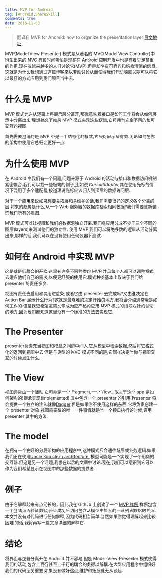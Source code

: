 ```yaml
---
title: MVP for Android
tag: [Android,ShareSkill]
comments: true
date: 2016-11-03
---
```




>翻译自 MVP for Android: how to organize the presentation layer
[原文地址](http://antonioleiva.com/mvp-android)

MVP(Model View Presenter) 模式是从著名的 MVC(Model View Controller)中衍生出来的.MVC 有段时间哪怕是现在在 Android 应用开发中也是有着举足轻重的作用.现在有越来越多的人们讨论它(MVP),但是却少有可靠的和结构清晰的信息.这就是为什么我想通过这篇博客来以带动讨论从而使得我们开动脑筋以期可以将它以最好的方式应用到我们项目当中去.

# 什么是 MVP
MVP 模式允许从逻辑上将展示层分离开,那就意味着接口是如何工作将会从如何展示中分离出来.理想状态下如果 MVP 模式实现这些逻辑,它将拥有完全不同的和可交互的视图.

首先需要澄清的是 MVP 不是一个结构化的模式,它只对展示层有效.无论如何在你的架构中使用它总归会更好一点.

# 为什么使用 MVP
在 Android 中我们有一个问题,问题来源于 Android 的活动与接口和数据访问机制紧密耦合.我们可以找一些极端的例子,比如说 *CursorAdapter*,其在使用光标的情况下混用了多个适配器,按道理说光标应该归入到深层的数据访问层.

对于一个应用来说如果想要易拓展和易维护的话,我们需要很好的定义各个分离的层.将来的趋势是什么,从一个 Web 服务器的数据库检索相同数据?我们需要重新装饰我们所有的视图.

MVP 模式可以让视图和我们的数据源独立开来.我们将应用分成不少于三个不同的图层(layers)来测试他们的独立性.
使用 MVP 我们可以将绝多数的逻辑从活动分离出来,那样的话,我们可以在没有使用任何仪器下测试.

# 如何在 Android 中实现 MVP
这是就是低耦合的开始.这里有许多不同种类的 MVP 并且每个人都可以调整模式去适应他们自己的需求,以便更舒服的使用它.模式种类基本上取决于我们给 presenter 的责任多少.

视图有责任去启用和禁用进度条,或者它由 presenter 去完成吗?又由谁决定在 Action Bar 展示什么行为?这就是最艰难的决定开始的地方.我将会介绍通常我是如何工作的.但是我更希望这篇文章成为更严格的应用 MVP 模式的指导方针的讨论的地方,因为我们都知道这里没有一个标准的方法去实现它.

# The Presenter
presenter负责充当视图和模型之间的中间人.它从模型中检索数据,然后将它格式化的返回到视图中去.但是与典型的 MVC 模式不同的是,它同样决定当你与视图交互的时候发生什么.

# The View
视图通常由一个活动(它可能是一个 Fragment,一个 View...取决于这个 app 是如何架构的)继承实现(implemented),其中包含一个 presenter 的引用.Presenter 将会提供一个独立的注入就像[Dagger](http://square.github.io/dagger/).但是如果你不使用这样的东西,它将负责创建一个 presenter 对象.视图需要做的唯一一件事情就是当一个接口执行的时候,调用 presenter 其中的方法.

# The model
在拥有一个良好的分层架构的应用程序中,这种模式只会通往域层或业务逻辑.如果我们正在使用[Uncle Bob clean architecture ](https://8thlight.com/blog/uncle-bob/2012/08/13/the-clean-architecture.html),模型可能是一个实现了一个用例的交互器.但这是另一个话题,我想在以后的文章中讨论.现在,我们可以意识到它可以作为我们希望显示在视图中的那些数据的提供者.

# 例子
由于它解释起来有点冗长的，因此我在 Github 上创建了一个 [MVP 样例](https://github.com/antoniolg/androidmvp),样例包含一个登陆页面验证数据,验证成功后访问包含从模型中检索的一系列表数据的主页.本文并没有对代码进行任何解释,因为代码相当简单.当然如果你觉得理解起来比较困难 的话,我将再写一篇文章详细的解释它.

# 结论
将界面与逻辑分离开在 Android 并不容易,但是 Model-View-Presenter 模式使得我们的活动,包含上百行甚至上千行的耦合的类得以解耦.在大型应用程序中组织好我们的代码至关重要.如果没有做好这点,维护和拓展就无从谈起.


